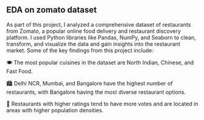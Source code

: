 ## EDA on zomato dataset

As part of this project, I analyzed a comprehensive dataset of restaurants from Zomato, a popular online food delivery and restaurant discovery platform. I used Python libraries like Pandas, NumPy, and Seaborn to clean, transform, and visualize the data and gain insights into the restaurant market.
Some of the key findings from this project include:



🍽️ The most popular cuisines in the dataset are North Indian, Chinese, and Fast Food.



🏙️ Delhi NCR, Mumbai, and Bangalore have the highest number of restaurants, with Bangalore having the most diverse restaurant options.



🌟 Restaurants with higher ratings tend to have more votes and are located in areas with higher population densities.
